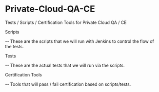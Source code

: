 Private-Cloud-QA-CE
=====================

Tests / Scripts / Certification Tools for Private Cloud QA / CE

Scripts

-- These are the scripts that we will run with Jenkins to control the flow of the tests.

Tests

-- These are the actual tests that we will run via the scripts.

Certification Tools

-- Tools that will pass / fail certification based on scripts/tests.

